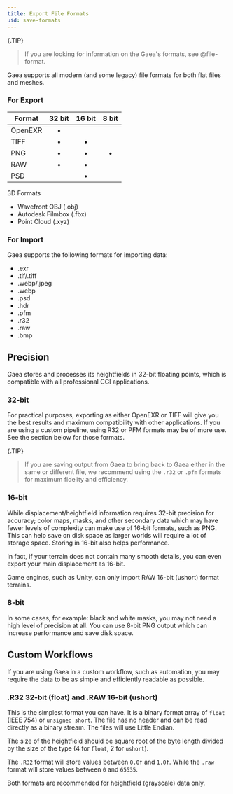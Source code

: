 ```yaml
---
title: Export File Formats
uid: save-formats
---
```


{.TIP}
> If you are looking for information on the Gaea's formats, see @file-format.

Gaea supports all modern (and some legacy) file formats for both flat files and meshes.


### For Export 

| Format  | 32 bit  | 16 bit  |  8 bit  |
| ------- | :-----: | :-----: | :-----: |
| OpenEXR | &#8226; |         |         |
| TIFF    | &#8226; | &#8226; |         |
| PNG     | &#8226; | &#8226; | &#8226; |
| RAW     | &#8226; | &#8226; |         |
| PSD     |         | &#8226; |

3D Formats
  - Wavefront OBJ (.obj)
  - Autodesk Filmbox (.fbx)
  - Point Cloud (.xyz)

### For Import

Gaea supports the following formats for importing data:
 - .exr
 - .tif/.tiff
 - .webp/.jpeg
 - .webp
 - .psd
 - .hdr
 - .pfm
 - .r32
 - .raw
 - .bmp

## Precision

Gaea stores and processes its heightfields in 32-bit floating points, which is compatible with all professional CGI applications.

### 32-bit

For practical purposes, exporting as either OpenEXR or TIFF will give you the best results and maximum compatibility with other applications. If you are using a custom pipeline, using R32 or PFM formats may be of more use. See the section below for those formats.

{.TIP}
> If you are saving output from Gaea to bring back to Gaea either in the same or different file, we recommend using the `.r32` or `.pfm` formats for maximum fidelity and efficiency.

### 16-bit

While displacement/heightfield information requires 32-bit precision for accuracy; color maps, masks, and other secondary data which may have fewer levels of complexity can make use of 16-bit formats, such as PNG. This can help save on disk space as larger worlds will require a lot of storage space. Storing in 16-bit also helps performance.

In fact, if your terrain does not contain many smooth details, you can even export your main displacement as 16-bit.

Game engines, such as Unity, can only import RAW 16-bit (ushort) format terrains.

### 8-bit

In some cases, for example: black and white masks, you may not need a high level of precision at all. You can use 8-bit PNG output which can increase performance and save disk space.


## Custom Workflows

If you are using Gaea in a custom workflow, such as automation, you may require the data to be as simple and efficiently readable as possible.

### .R32 32-bit (float) and .RAW 16-bit (ushort)

This is the simplest format you can have. It is a binary format array of `float` (IEEE 754) or `unsigned short`. The file has no header and can be read directly as a binary stream. The files will use Little Endian.

The size of the heightfield should be square root of the byte length divided by the size of the type (4 for `float`, 2 for `ushort`).

The `.R32` format will store values between `0.0f` and `1.0f`. While the `.raw` format will store values between `0` and `65535`.

Both formats are recommended for heightfield (grayscale) data only.